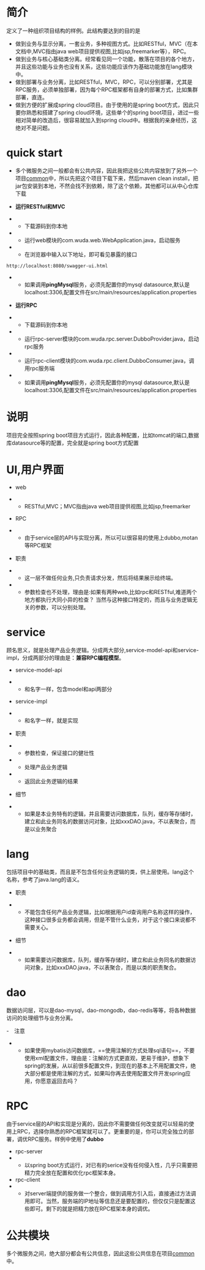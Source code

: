 # 简介
定义了一种组织项目结构的样例。此结构要达到的目的是
- 做到业务与显示分离，一套业务，多种视图方式。比如RESTful，MVC（在本文档中,MVC指由java web项目提供视图,比如jsp,freemarker等），RPC。
- 做到业务与核心基础类分离。经常看见同一个功能，散落在项目的各个地方，并且这些功能与业务也没有关系，这些功能应该作为基础功能放在lang模块中。
- 做到部署与业务分离，比如RESTful，MVC，RPC，可以分别部署，尤其是RPC服务，必须单独部署，因为每个RPC框架都有自身的部署方式，比如集群部署，直连。
- 做到方便的扩展成spring cloud项目。由于使用的是spring boot方式，因此只要你熟悉和搭建了spring cloud环境，这些单个的spring boot项目，进过一些相对简单的改造后，很容易就加入到spring cloud中。根据我的亲身经历，这绝对不是问题。

# quick start
- 多个微服务之间一般都会有公共内容，因此我把这些公共内容放到了另外一个项目[common](https://github.com/wuda0112/project-common)中，所以先把这个项目下载下来，然后maven clean install，把jar包安装到本地，不然会找不到依赖，除了这个依赖，其他都可以从中心仓库下载


- **运行RESTful和MVC**
- - 下载源码到你本地
- - 运行web模块的com.wuda.web.WebApplication.java，启动服务
- - 在浏览器中输入以下地址，即可看见暴露的接口
```
http://localhost:8080/swagger-ui.html
```
- - 如果调用**pingMysql**服务，必须先配置你的mysql datasource,默认是localhost:3306,配置文件在src/main/resources/application.properties


- **运行RPC**
- - 下载源码到你本地
- - 运行rpc-server模块的com.wuda.rpc.server.DubboProvider.java，启动rpc服务
- - 运行rpc-client模块的com.wuda.rpc.client.DubboConsumer.java，调用rpc服务端
- - 如果调用**pingMysql**服务，必须先配置你的mysql datasource,默认是localhost:3306,配置文件在src/main/resources/application.properties


# 说明
项目完全按照spring boot项目方式运行，因此各种配置，比如tomcat的端口,数据库datasource等的配置，完全就是spring boot方式配置

# UI,用户界面
- web
- - RESTful,MVC；MVC指由java web项目提供视图,比如jsp,freemarker
- RPC
- - 由于service层的API与实现分离，所以可以很容易的使用上dubbo,motan等RPC框架

- 职责
- - 这一层不做任何业务,只负责请求分发，然后将结果展示给终端。
- - 参数检查也不处理，理由是:如果有两种web,比如rpc和RESTful,难道两个地方都执行大同小异的检查？
当然与这种接口特定的，而且与业务逻辑无关的参数，可以分别处理。

# service
顾名思义，就是处理产品业务逻辑。分成两大部分,service-model-api和service-impl，分成两部分的理由是：**兼容RPC编程模型**。

- service-model-api
- - 和名字一样，包含model和api两部分
- service-impl
- - 和名字一样，就是实现


- 职责
- - 参数检查，保证接口的健壮性
- - 处理产品业务逻辑
- - 返回此业务逻辑的结果

- 细节
- - 如果是本业务特有的逻辑，并且需要访问数据库，队列，缓存等存储时，建立和此业务同名的数据访问对象，比如xxxDAO.java，不以表聚合，而是以业务聚合

# lang
包括项目中的基础类，而且是不包含任何业务逻辑的类，供上层使用。lang这个名称，参考了java.lang的语义。
- 职责
- - 不能包含任何产品业务逻辑，比如根据用户id查询用户名称这样的操作，这种接口很多业务都会调用，但是不管什么业务，对于这个接口来说都不需要关心。

- 细节
- - 如果需要访问数据库，队列，缓存等存储时，建立和此业务同名的数据访问对象，比如xxxDAO.java，不以表聚合，而是以类的职责聚合。

# dao
数据访问层，可以是dao-mysql，dao-mongodb，dao-redis等等，将各种数据访问的处理细节与业务分离。

-　注意
- - 如果使用mybatis访问数据库，==使用注解的方式处理sql语句==，不要使用xml配置文件，理由是：注解的方式更直观，更易于维护，想象下spring的发展，从以前很多配置文件，到现在的基本上不用配置文件，绝大部分都是使用注解的方式，如果叫你再去使用配置文件开发spring应用，你愿意返回去吗？


# RPC
由于service层的API和实现是分离的，因此你不需要做任何改变就可以轻易的使用上RPC，选择你熟悉的RPC框架就可以了。更重要的是，你可以完全独立的部署，调优RPC服务。样例中使用了**dubbo**

- rpc-server
- - 以spring boot方式运行，对已有的serice没有任何侵入性，几乎只需要把精力完全放在配置和优化rpc框架本身。
- rpc-client
- - 对server端提供的服务做一个整合，做到调用方引入后，直接通过方法调用即可。当然，服务端的IP地址等信息还是要配置的，但仅仅只是配置这些即可。剩下的就是把精力放在RPC框架本身的调优。

# 公共模块
多个微服务之间，绝大部分都会有公共信息，因此这些公共信息在项目[common](https://github.com/wuda0112/project-common)中。

